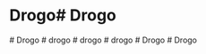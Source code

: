 # Drogo#   D r o g o  
 #   D r o g o  
 #   d r o g o  
 #   d r o g o  
 #   d r o g o  
 #   D r o g o  
 #   D r o g o  
 